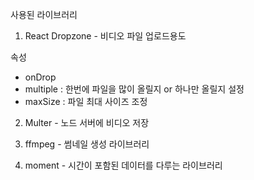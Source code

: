 사용된 라이브러리

1. React Dropzone - 비디오 파일 업로드용도

속성

- onDrop
- multiple : 한번에 파일을 많이 올릴지 or 하나만 올릴지 설정
- maxSize : 파일 최대 사이즈 조정

2. Multer - 노드 서버에 비디오 저장

3. ffmpeg - 썸네일 생성 라이브러리

4. moment - 시간이 포함된 데이터를 다루는 라이브러리
